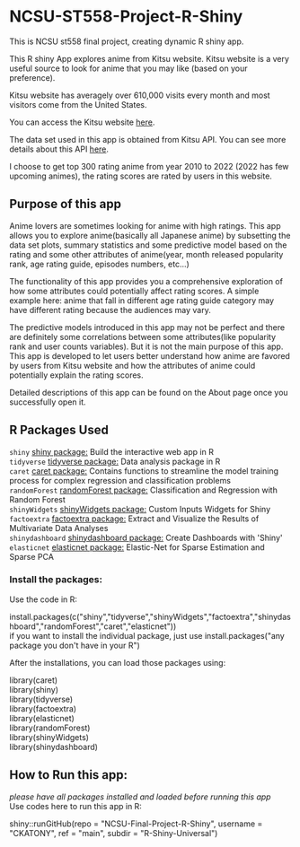 # NCSU-ST558-Project-R-Shiny

This is NCSU st558 final project, creating dynamic R shiny app.  

This R shiny App explores anime from Kitsu website. Kitsu website is a very useful source to look for anime that you may like (based on your preference).  

Kitsu website has averagely over 610,000 visits every month and most visitors come from the United States.  

You can access the Kitsu website [here](https://kitsu.io/explore/anime).  

The data set used in this app is obtained from Kitsu API. You can see more details about this API [here](https://kitsu.docs.apiary.io/#).  

I choose to get top 300 rating anime from year 2010 to 2022 (2022 has few upcoming animes), the rating scores are rated by users in this website.  

## Purpose of this app 
Anime lovers are sometimes looking for anime with high ratings. This app allows you to explore anime(basically all Japanese anime) by subsetting the data set plots, summary statistics and some predictive model based on the rating and some other attributes of anime(year, month released popularity rank, age rating guide, episodes numbers, etc...)  

The functionality of this app provides you a comprehensive exploration of how some attributes could potentially affect rating scores. A simple example here: anime that fall in different age rating guide category may have different rating because the audiences may vary.  

The predictive models introduced in this app may not be perfect and there are definitely some correlations between some attributes(like popularity rank and user counts variables). But it is not the main purpose of this app. This app is developed to let users better understand how anime are favored by users from Kitsu website and how the attributes of anime could potentially explain the rating scores.  

Detailed descriptions of this app can be found on the About page once you successfully open it.

## R Packages Used 

`shiny` [shiny package:](https://www.rdocumentation.org/packages/shiny/versions/1.7.1) Build the interactive web app in R  
`tidyverse` [tidyverse package:](https://www.tidyverse.org/) Data analysis package in R  
`caret` [caret package:](https://cran.r-project.org/web/packages/caret/vignettes/caret.html) Contains functions to streamline the model training process for complex regression and classification problems  
`randomForest` [randomForest package:](https://www.rdocumentation.org/packages/randomForest/versions/4.6-14/topics/randomForest) Classification and Regression with Random Forest  
`shinyWidgets` [shinyWidgets package:](https://cran.r-project.org/web/packages/shinyWidgets/index.html) Custom Inputs Widgets for Shiny  
`factoextra` [factoextra package:](https://cran.r-project.org/web/packages/factoextra/index.html) Extract and Visualize the Results of Multivariate Data Analyses  
`shinydashboard` [shinydashboard package:](https://cran.r-project.org/web/packages/shinydashboard/index.html)  Create Dashboards with 'Shiny'  
`elasticnet` [elasticnet package:](https://cran.r-project.org/web/packages/elasticnet/index.html) Elastic-Net for Sparse Estimation and Sparse PCA  

### Install the packages:

Use the code in R:  

install.packages(c("shiny","tidyverse","shinyWidgets","factoextra","shinydashboard","randomForest","caret","elasticnet"))  
if you want to install the individual package, just use install.packages("any package you don't have in your R")  

After the installations, you can load those packages using:  

library(caret)  
library(shiny)  
library(tidyverse)  
library(factoextra)  
library(elasticnet)  
library(randomForest)  
library(shinyWidgets)  
library(shinydashboard)  





## How to Run this app:

*_please have all packages installed and loaded before running this app_*  
Use codes here to run this app in R:  

shiny::runGitHub(repo = "NCSU-Final-Project-R-Shiny",
                 username = "CKATONY",
                 ref = "main",
                 subdir = "R-Shiny-Universal")  






















